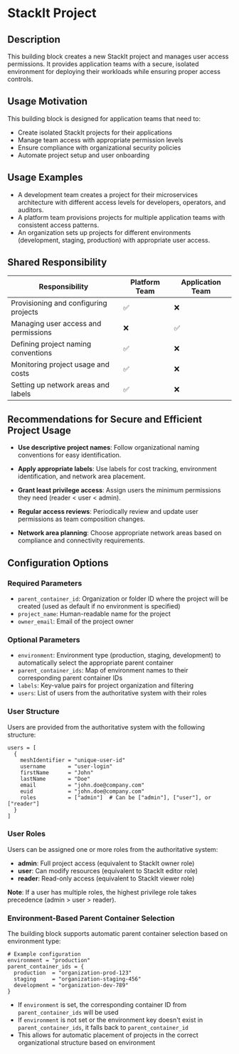 # StackIt Project

## Description
This building block creates a new StackIt project and manages user access permissions. It provides application teams with a secure, isolated environment for deploying their workloads while ensuring proper access controls.

## Usage Motivation
This building block is designed for application teams that need to:
- Create isolated StackIt projects for their applications
- Manage team access with appropriate permission levels
- Ensure compliance with organizational security policies
- Automate project setup and user onboarding

## Usage Examples
- A development team creates a project for their microservices architecture with different access levels for developers, operators, and auditors.
- A platform team provisions projects for multiple application teams with consistent access patterns.
- An organization sets up projects for different environments (development, staging, production) with appropriate user access.

## Shared Responsibility

| Responsibility          | Platform Team | Application Team |
|------------------------|--------------|----------------|
| Provisioning and configuring projects | ✅ | ❌ |
| Managing user access and permissions | ❌ | ✅ |
| Defining project naming conventions | ✅ | ❌ |
| Monitoring project usage and costs | ✅ | ❌ |
| Setting up network areas and labels | ✅ | ❌ |


## Recommendations for Secure and Efficient Project Usage
- **Use descriptive project names**: Follow organizational naming conventions for easy identification.
- **Apply appropriate labels**: Use labels for cost tracking, environment identification, and network area placement.
- **Grant least privilege access**: Assign users the minimum permissions they need (reader < user < admin).
- **Regular access reviews**: Periodically review and update user permissions as team composition changes.

- **Network area planning**: Choose appropriate network areas based on compliance and connectivity requirements.

## Configuration Options

### Required Parameters
- `parent_container_id`: Organization or folder ID where the project will be created (used as default if no environment is specified)
- `project_name`: Human-readable name for the project
- `owner_email`: Email of the project owner

### Optional Parameters
- `environment`: Environment type (production, staging, development) to automatically select the appropriate parent container
- `parent_container_ids`: Map of environment names to their corresponding parent container IDs
- `labels`: Key-value pairs for project organization and filtering
- `users`: List of users from the authoritative system with their roles

### User Structure
Users are provided from the authoritative system with the following structure:
```hcl
users = [
  {
    meshIdentifier = "unique-user-id"
    username       = "user-login"
    firstName      = "John"
    lastName       = "Doe"
    email          = "john.doe@company.com"
    euid           = "john.doe@company.com"
    roles          = ["admin"]  # Can be ["admin"], ["user"], or ["reader"]
  }
]
```

### User Roles
Users can be assigned one or more roles from the authoritative system:
- **admin**: Full project access (equivalent to StackIt owner role)
- **user**: Can modify resources (equivalent to StackIt editor role)
- **reader**: Read-only access (equivalent to StackIt viewer role)

**Note**: If a user has multiple roles, the highest privilege role takes precedence (admin > user > reader).

### Environment-Based Parent Container Selection

The building block supports automatic parent container selection based on environment type:

```hcl
# Example configuration
environment = "production"
parent_container_ids = {
  production  = "organization-prod-123"
  staging     = "organization-staging-456"
  development = "organization-dev-789"
}
```

- If `environment` is set, the corresponding container ID from `parent_container_ids` will be used
- If `environment` is not set or the environment key doesn't exist in `parent_container_ids`, it falls back to `parent_container_id`
- This allows for automatic placement of projects in the correct organizational structure based on environment